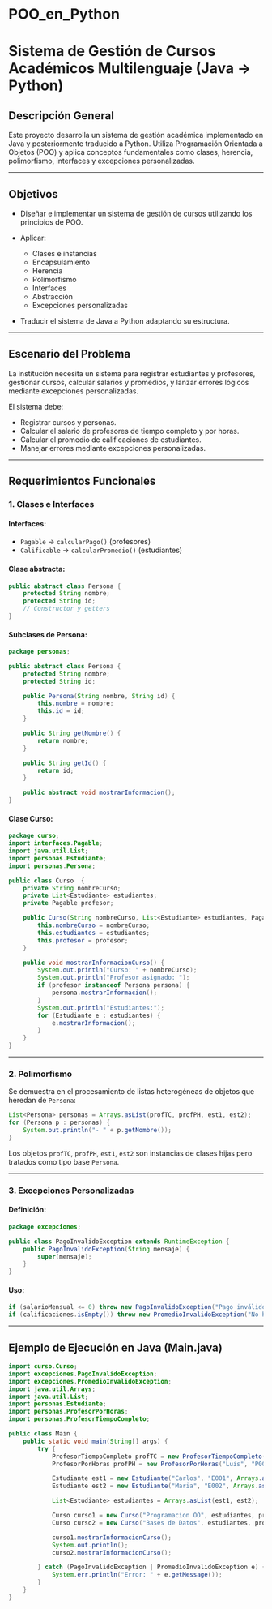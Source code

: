 # POO_en_Python
# Sistema de Gestión de Cursos Académicos Multilenguaje (Java → Python)

## Descripción General

Este proyecto desarrolla un sistema de gestión académica implementado en Java y posteriormente traducido a Python. Utiliza Programación Orientada a Objetos (POO) y aplica conceptos fundamentales como clases, herencia, polimorfismo, interfaces y excepciones personalizadas.

---

## Objetivos

* Diseñar e implementar un sistema de gestión de cursos utilizando los principios de POO.
* Aplicar:

  * Clases e instancias
  * Encapsulamiento
  * Herencia
  * Polimorfismo
  * Interfaces
  * Abstracción
  * Excepciones personalizadas
* Traducir el sistema de Java a Python adaptando su estructura.

---

## Escenario del Problema

La institución necesita un sistema para registrar estudiantes y profesores, gestionar cursos, calcular salarios y promedios, y lanzar errores lógicos mediante excepciones personalizadas.

El sistema debe:

* Registrar cursos y personas.
* Calcular el salario de profesores de tiempo completo y por horas.
* Calcular el promedio de calificaciones de estudiantes.
* Manejar errores mediante excepciones personalizadas.

---

## Requerimientos Funcionales

### 1. Clases e Interfaces

#### Interfaces:

* `Pagable` → `calcularPago()` (profesores)
* `Calificable` → `calcularPromedio()` (estudiantes)

#### Clase abstracta:

```java
public abstract class Persona {
    protected String nombre;
    protected String id;
    // Constructor y getters
}
```

#### Subclases de Persona:

```java
package personas;

public abstract class Persona {
    protected String nombre;
    protected String id;

    public Persona(String nombre, String id) {
        this.nombre = nombre;
        this.id = id;
    }

    public String getNombre() {
        return nombre;
    }

    public String getId() {
        return id;
    }

    public abstract void mostrarInformacion();
}
```

#### Clase Curso:

```java
package curso;
import interfaces.Pagable;
import java.util.List;
import personas.Estudiante;
import personas.Persona;

public class Curso  {
    private String nombreCurso;
    private List<Estudiante> estudiantes;
    private Pagable profesor;

    public Curso(String nombreCurso, List<Estudiante> estudiantes, Pagable profesor) {
        this.nombreCurso = nombreCurso;
        this.estudiantes = estudiantes;
        this.profesor = profesor;
    }

    public void mostrarInformacionCurso() {
        System.out.println("Curso: " + nombreCurso);
        System.out.println("Profesor asignado: ");
        if (profesor instanceof Persona persona) {
            persona.mostrarInformacion();
        }
        System.out.println("Estudiantes:");
        for (Estudiante e : estudiantes) {
            e.mostrarInformacion();
        }
    }
}
```

---

### 2. Polimorfismo

Se demuestra en el procesamiento de listas heterogéneas de objetos que heredan de `Persona`:

```java
List<Persona> personas = Arrays.asList(profTC, profPH, est1, est2);
for (Persona p : personas) {
    System.out.println("- " + p.getNombre());
}
```

Los objetos `profTC`, `profPH`, `est1`, `est2` son instancias de clases hijas pero tratados como tipo base `Persona`.

---

### 3. Excepciones Personalizadas

#### Definición:

```java
package excepciones;

public class PagoInvalidoException extends RuntimeException {
    public PagoInvalidoException(String mensaje) {
        super(mensaje);
    }
}
```

#### Uso:

```java
if (salarioMensual <= 0) throw new PagoInvalidoException("Pago inválido");
if (calificaciones.isEmpty()) throw new PromedioInvalidoException("No hay calificaciones");
```

---

## Ejemplo de Ejecución en Java (Main.java)

```java
import curso.Curso;
import excepciones.PagoInvalidoException;
import excepciones.PromedioInvalidoException;
import java.util.Arrays;
import java.util.List;
import personas.Estudiante;
import personas.ProfesorPorHoras;
import personas.ProfesorTiempoCompleto;

public class Main {
    public static void main(String[] args) {
        try {
            ProfesorTiempoCompleto profTC = new ProfesorTiempoCompleto("Ana", "P001", 15000);
            ProfesorPorHoras profPH = new ProfesorPorHoras("Luis", "P002", 40, 200);

            Estudiante est1 = new Estudiante("Carlos", "E001", Arrays.asList(8.5, 9.0, 7.5));
            Estudiante est2 = new Estudiante("Maria", "E002", Arrays.asList(9.5, 8.0, 10.0));

            List<Estudiante> estudiantes = Arrays.asList(est1, est2);

            Curso curso1 = new Curso("Programacion OO", estudiantes, profTC);
            Curso curso2 = new Curso("Bases de Datos", estudiantes, profPH);

            curso1.mostrarInformacionCurso();
            System.out.println();
            curso2.mostrarInformacionCurso();

        } catch (PagoInvalidoException | PromedioInvalidoException e) {
            System.err.println("Error: " + e.getMessage());
        }
    }
}
```





